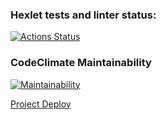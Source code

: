 ### Hexlet tests and linter status:
[![Actions Status](https://github.com/zzpillau/frontend-project-11/actions/workflows/hexlet-check.yml/badge.svg)](https://github.com/zzpillau/frontend-project-11/actions)

### CodeClimate Maintainability
[![Maintainability](https://api.codeclimate.com/v1/badges/b2829be524728e2d91cf/maintainability)](https://codeclimate.com/github/zzpillau/frontend-project-11/maintainability)

[Project Deploy](https://frontend-project-11-pbls.vercel.app/)